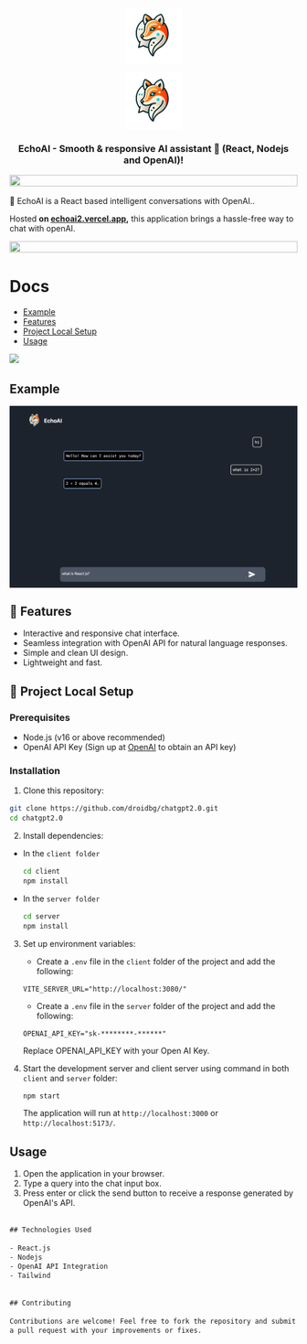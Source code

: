 <p align="center"><img align="center" height='100' src="./.github/logo.webp#gh-dark-mode-only"/></p>
<p align="center"><img align="center"  height='100' src="./.github/logo.webp#gh-light-mode-only"/> </p>

<h3 align="center">  EchoAI - Smooth & responsive AI assistant 💬 (React, Nodejs and OpenAI)!</h3>
<img src="https://i.imgur.com/dBaSKWF.gif" height="20" width="100%">

🚀 EchoAI is a React based intelligent conversations with OpenAI..

Hosted **on [echoai2.vercel.app](https://echoai2.vercel.app/),** this application brings a hassle-free way to chat with openAI.

<img src="https://i.imgur.com/dBaSKWF.gif" height="20" width="100%">

# Docs

- [Example](#example)
- [Features](#-features)
- [Project Local Setup](#-project-local-setup)
- [Usage](#usage)

<img src="https://user-images.githubusercontent.com/73097560/115834477-dbab4500-a447-11eb-908a-139a6edaec5c.gif"/>

## Example

<p align="center">
<a href="https://zonion.vercel.app">
<img align="center" src="./.github/example.png"/>
</a>
</p>

## 🌟 Features

- Interactive and responsive chat interface.
- Seamless integration with OpenAI API for natural language responses.
- Simple and clean UI design.
- Lightweight and fast.

## 📂 Project Local Setup

### Prerequisites

- Node.js (v16 or above recommended)
- OpenAI API Key (Sign up at [OpenAI](https://openai.com/) to obtain an API key)

### Installation

1. Clone this repository:

```bash
git clone https://github.com/droidbg/chatgpt2.0.git
cd chatgpt2.0
```

2. Install dependencies:

- In the `client folder`

  ```bash
  cd client
  npm install
  ```

- In the `server folder`

  ```bash
  cd server
  npm install

  ```

3. Set up environment variables:

   - Create a `.env` file in the `client` folder of the project and add the following:

   ```env
   VITE_SERVER_URL="http://localhost:3080/"
   ```

   - Create a `.env` file in the `server` folder of the project and add the following:

   ```env
   OPENAI_API_KEY="sk-********-******"
   ```

   Replace OPENAI_API_KEY with your Open AI Key.

4. Start the development server and client server using command in both `client` and `server` folder:

   ```bash
   npm start
   ```

   The application will run at `http://localhost:3000` or `http://localhost:5173/`.

## Usage

1. Open the application in your browser.
2. Type a query into the chat input box.
3. Press enter or click the send button to receive a response generated by OpenAI's API.

```

## Technologies Used

- React.js
- Nodejs
- OpenAI API Integration
- Tailwind


## Contributing

Contributions are welcome! Feel free to fork the repository and submit a pull request with your improvements or fixes.


```
